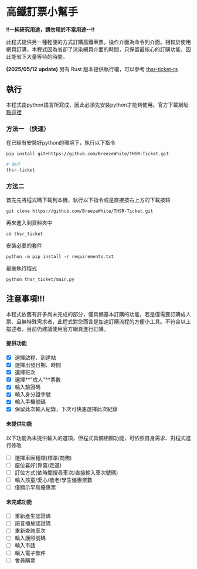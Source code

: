 # 高鐵訂票小幫手

**!!--純研究用途，請勿用於不當用途--!!**

此程式提供另一種輕便的方式訂購高鐵車票，操作介面為命令列介面。相較於使用網頁訂購，本程式因為省卻了渲染網頁介面的時間，只保留最核心的訂購功能，因此能省下大量等待的時間。

**(2025/05/12 update)** 另有 Rust 版本提供執行檔，可以參考 [thsr-ticket-rs](https://github.com/BreezeWhite/thsr-ticket-rs)

## 執行

本程式由python語言所寫成，因此必須先安裝python才能夠使用。官方下載網址[點這裡](https://www.python.org/downloads/release/python-381/)

### 方法一 （快速）
在已經有安裝好python的環境下，執行以下指令
``` bash
pip install git+https://github.com/BreezeWhite/THSR-Ticket.git

# 執行
thsr-ticket
```

### 方法二
首先先將程式碼下載到本機，執行以下指令或是直接按右上方的下載按鈕

```
git clone https://github.com/BreezeWhite/THSR-Ticket.git
```

再來進入到資料夾中

```
cd thsr_ticket
```

安裝必要的套件

```
python -m pip install -r requirements.txt
```

最後執行程式

```
python thsr_ticket/main.py
```



## 注意事項!!!

本程式依舊有許多尚未完成的部分，僅具備基本訂購的功能，若是僅需要訂購成人票、且無特殊需求者，此程式對您而言是加速訂購流程的方便小工具。不符合以上描述者，目前仍建議使用官方網頁進行訂購。

#### 提供功能

- [x] 選擇啟程、到達站
- [x] 選擇出發日期、時間
- [x] 選擇班次
- [x] 選擇**"成人"**票數
- [x] 輸入驗證碼
- [x] 輸入身分證字號
- [x] 輸入手機號碼
- [x] 保留此次輸入紀錄，下次可快速選擇此次紀錄

#### 未提供功能

以下功能為未提供輸入的選項，但程式具備相關功能，可依照自身需求、對程式進行修改

- [ ] 選擇車廂種類(標準/商務)
- [ ] 座位喜好(靠窗/走道)
- [ ] 訂位方式(依時間搜尋車次/直接輸入車次號碼)
- [ ] 輸入孩童/愛心/敬老/學生優惠票數
- [ ] 僅顯示早鳥優惠票

#### 未完成功能

- [ ] 重新產生認證碼
- [ ] 語音播放認證碼
- [ ] 重新查詢車次
- [ ] 輸入護照號碼
- [ ] 輸入市話
- [ ] 輸入電子郵件
- [ ] 會員購票

